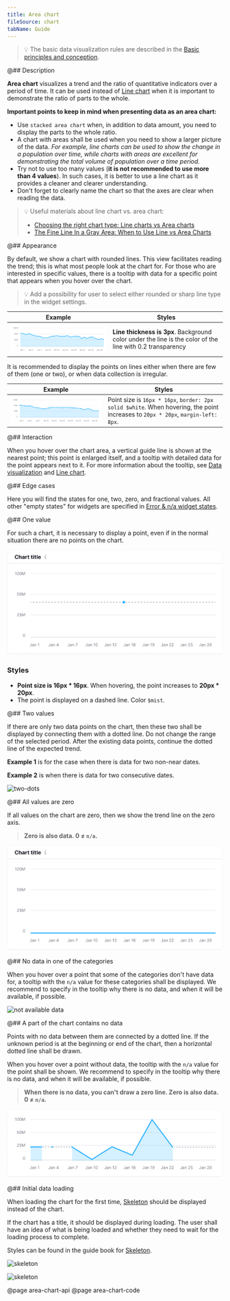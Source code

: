 ```yaml
---
title: Area chart
fileSource: chart
tabName: Guide
---
```


> 💡 The basic data visualization rules are described in the [Basic principles and conception](/data-display/conception/).

@## Description

**Area chart** visualizes a trend and the ratio of quantitative indicators over a period of time. It can be used instead of [Line chart](/data-display/line-chart/) when it is important to demonstrate the ratio of parts to the whole.

**Important points to keep in mind when presenting data as an area chart:**

- Use `stacked area chart` when, in addition to data amount, you need to display the parts to the whole ratio.
- A chart with areas shall be used when you need to show a larger picture of the data. _For example, line charts can be used to show the change in a population over time, while charts with areas are excellent for demonstrating the total volume of population over a time period._
- Try not to use too many values (**it is not recommended to use more than 4 values**). In such cases, it is better to use a line chart as it provides a cleaner and clearer understanding.
- Don't forget to clearly name the chart so that the axes are clear when reading the data.

> 💡 Useful materials about line chart vs. area chart:
>
> - [Choosing the right chart type: Line charts vs Area charts](https://www.fusioncharts.com/blog/line-charts-vs-area-charts/)
> - [The Fine Line In a Gray Area: When to Use Line vs Area Charts](https://visual.ly/blog/line-vs-area-charts/)

@## Appearance

By default, we show a chart with rounded lines. This view facilitates reading the trend; this is what most people look at the chart for. For those who are interested in specific values, there is a tooltip with data for a specific point that appears when you hover over the chart.

> 💡 Add a possibility for user to select either rounded or sharp line type in the widget settings.

| Example                                             | Styles                                                                                                    |
| --------------------------------------------------- | --------------------------------------------------------------------------------------------------------- |
| ![area chart without dots](static/without-dots.png) | **Line thickness is 3px**. Background color under the line is the color of the line with 0.2 transparency |

It is recommended to display the points on lines either when there are few of them (one or two), or when data collection is irregular.

| Example                                  | Styles                                                                                                                            |
| ---------------------------------------- | --------------------------------------------------------------------------------------------------------------------------------- |
| ![area chart with dots](static/dots.png) | Point size is `16px * 16px`, `border: 2px solid $white`. When hovering, the point increases to `20px * 20px`, `margin-left: 8px`. |

@## Interaction

When you hover over the chart area, a vertical guide line is shown at the nearest point; this point is enlarged itself, and a tooltip with detailed data for the point appears next to it. For more information about the tooltip, see [Data visualization](/data-display/conception/) and [Line chart](/data-display/line-chart/).

@## Edge cases

Here you will find the states for one, two, zero, and fractional values. All other "empty states" for widgets are specified in [Error & n/a widget states](/components/widget-empty/).

@## One value

For such a chart, it is necessary to display a point, even if in the normal situation there are no points on the chart.

![one-dot](static/one-dot.png)

### Styles

- **Point size is 16px \* 16px**. When hovering, the point increases to **20px \* 20px**.
- The point is displayed on a dashed line. Color `$mist`.

@## Two values

If there are only two data points on the chart, then these two shall be displayed by connecting them with a dotted line. Do not change the range of the selected period. After the existing data points, continue the dotted line of the expected trend.

**Example 1** is for the case when there is data for two non-near dates.

**Example 2** is when there is data for two consecutive dates.

![two-dots](static/two-dots.png)

@## All values are zero

If all values on the chart are zero, then we show the trend line on the zero axis.

> **Zero is also data. 0 ≠ `n/a`.**

![null-data](static/null.png)

@## No data in one of the categories

When you hover over a point that some of the categories don't have data for, a tooltip with the `n/a` value for these categories shall be displayed. We recommend to specify in the tooltip why there is no data, and when it will be available, if possible.

![not available data](static/not-available.png)

@## A part of the chart contains no data

Points with no data between them are connected by a dotted line. If the unknown period is at the beginning or end of the chart, then a horizontal dotted line shall be drawn.

When you hover over a point without data, the tooltip with the `n/a` value for the point shall be shown. We recommend to specify in the tooltip why there is no data, and when it will be available, if possible.

> **When there is no data, you can't draw a zero line. Zero is also data. 0 ≠ `n/a`.**

![partially-data](static/partially-trash.png)

@## Initial data loading

When loading the chart for the first time, [Skeleton](/components/skeleton/) should be displayed instead of the chart.

If the chart has a title, it should be displayed during loading. The user shall have an idea of what is being loaded and whether they need to wait for the loading process to complete.

Styles can be found in the guide book for [Skeleton](/components/skeleton/).

![skeleton](static/skeleton-smooth.png)

![skeleton](static/skeleton-raw.png)

@page area-chart-api
@page area-chart-code
